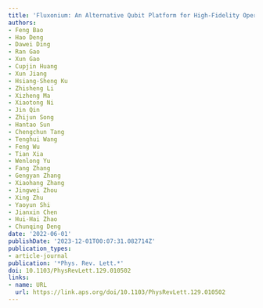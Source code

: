 ```yaml
---
title: 'Fluxonium: An Alternative Qubit Platform for High-Fidelity Operations'
authors:
- Feng Bao
- Hao Deng
- Dawei Ding
- Ran Gao
- Xun Gao
- Cupjin Huang
- Xun Jiang
- Hsiang-Sheng Ku
- Zhisheng Li
- Xizheng Ma
- Xiaotong Ni
- Jin Qin
- Zhijun Song
- Hantao Sun
- Chengchun Tang
- Tenghui Wang
- Feng Wu
- Tian Xia
- Wenlong Yu
- Fang Zhang
- Gengyan Zhang
- Xiaohang Zhang
- Jingwei Zhou
- Xing Zhu
- Yaoyun Shi
- Jianxin Chen
- Hui-Hai Zhao
- Chunqing Deng
date: '2022-06-01'
publishDate: '2023-12-01T00:07:31.082714Z'
publication_types:
- article-journal
publication: '*Phys. Rev. Lett.*'
doi: 10.1103/PhysRevLett.129.010502
links:
- name: URL
  url: https://link.aps.org/doi/10.1103/PhysRevLett.129.010502
---
```

